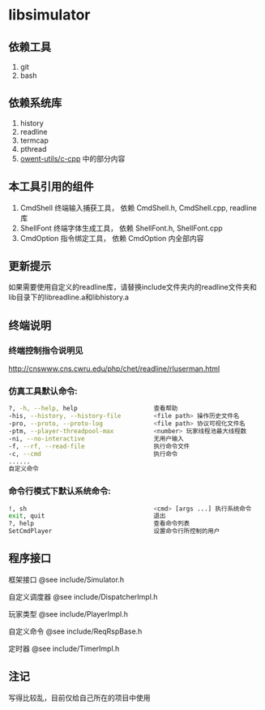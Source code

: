 ﻿libsimulator
======

依赖工具
------
1. git
2. bash

依赖系统库
------
1. history
2. readline 
3. termcap
4. pthread
5. [owent-utils/c-cpp](https://github.com/owent-utils/c-cpp) 中的部分内容

本工具引用的组件
------
1. CmdShell	    终端输入捕获工具，	依赖 CmdShell.h, CmdShell.cpp, readline 库
2. ShellFont	终端字体生成工具，	依赖 ShellFont.h, ShellFont.cpp
3. CmdOption	指令绑定工具，		依赖 CmdOption 内全部内容

更新提示
------
如果需要使用自定义的readline库，请替换include文件夹内的readline文件夹和lib目录下的libreadline.a和libhistory.a


终端说明
------
### 终端控制指令说明见
http://cnswww.cns.cwru.edu/php/chet/readline/rluserman.html

### 仿真工具默认命令:
```bash
?, -h, --help, help                     查看帮助
-his, --history, --history-file         <file path> 操作历史文件名
-pro, --proto, --proto-log              <file path> 协议可视化文件名
-ptm, --player-threadpool-max           <number> 玩家线程池最大线程数
-ni, --no-interactive                   无用户输入
-f, --rf, --read-file                   执行命令文件
-c, --cmd                               执行命令
......
自定义命令
```


### 命令行模式下默认系统命令:
```bash
!, sh                                   <cmd> [args ...] 执行系统命令
exit, quit                              退出
?, help                                 查看命令列表
SetCmdPlayer                            设置命令行所控制的用户
```

程序接口
------

框架接口 @see include/Simulator.h

自定义调度器 @see include/DispatcherImpl.h

玩家类型 @see include/PlayerImpl.h

自定义命令 @see include/ReqRspBase.h

定时器 @see include/TimerImpl.h


注记
------
写得比较乱，目前仅给自己所在的项目中使用